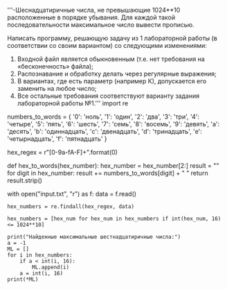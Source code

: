 '''-Шеснадцатиричные числа, не превышающие 1024**10 расположенные в порядке убывания.
Для каждой такой последовательности максимальное число вывести прописью.

Написать программу, решающую задачу из 1 лабораторной работы (в соответствии со своим вариантом)
со следующими изменениями:
1. Входной файл является обыкновенным (т.е. нет требования на «бесконечность» файла);
2. Распознавание и обработку делать через регулярные выражения;
3. В вариантах, где есть параметр (например К), допускается его заменить на любое число;
4. Все остальные требования соответствуют варианту задания лабораторной работы №1.'''
import re

numbers_to_words = {
    '0': 'ноль',
    '1': 'один',
    '2': 'два',
    '3': 'три',
    '4': 'четыре',
    '5': 'пять',
    '6': 'шесть',
    '7': 'семь',
    '8': 'восемь',
    '9': 'девять',
    'a': 'десять',
    'b': 'одиннадцать',
    'c': 'двенадцать',
    'd': 'тринадцать',
    'e': 'четырнадцать',
    'f': 'пятнадцать'
}

hex_regex = r"[0-9a-fA-F]+".format(0)

def hex_to_words(hex_number):
    hex_number = hex_number[2:]
    result = ""
    for digit in hex_number:
        result += numbers_to_words[digit] + " "
    return result.strip()


with open("input.txt", "r") as f:
    data = f.read()

    hex_numbers = re.findall(hex_regex, data)

    hex_numbers = [hex_num for hex_num in hex_numbers if int(hex_num, 16) <= 1024**10]

    print("Найденные максимальные шестнадцатиричные числа:")
    a = -1
    ML = []
    for i in hex_numbers:
        if a < int(i, 16):
            ML.append(i)
        a = int(i, 16)
    print(*ML)
